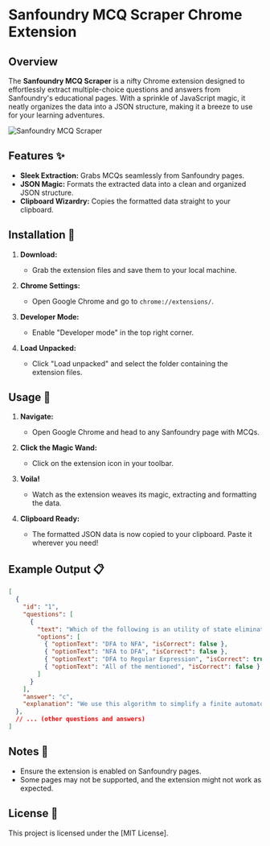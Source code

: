 # Sanfoundry MCQ Scraper Chrome Extension

## Overview

The **Sanfoundry MCQ Scraper** is a nifty Chrome extension designed to effortlessly extract multiple-choice questions and answers from Sanfoundry's educational pages. With a sprinkle of JavaScript magic, it neatly organizes the data into a JSON structure, making it a breeze to use for your learning adventures.

![Sanfoundry MCQ Scraper](path/to/extension/icon.png)

## Features ✨

- **Sleek Extraction:** Grabs MCQs seamlessly from Sanfoundry pages.
- **JSON Magic:** Formats the extracted data into a clean and organized JSON structure.
- **Clipboard Wizardry:** Copies the formatted data straight to your clipboard.

## Installation 🚀

1. **Download:**
   - Grab the extension files and save them to your local machine.

2. **Chrome Settings:**
   - Open Google Chrome and go to `chrome://extensions/`.

3. **Developer Mode:**
   - Enable "Developer mode" in the top right corner.

4. **Load Unpacked:**
   - Click "Load unpacked" and select the folder containing the extension files.

## Usage 🎉

1. **Navigate:**
   - Open Google Chrome and head to any Sanfoundry page with MCQs.

2. **Click the Magic Wand:**
   - Click on the extension icon in your toolbar.

3. **Voila!**
   - Watch as the extension weaves its magic, extracting and formatting the data.

4. **Clipboard Ready:**
   - The formatted JSON data is now copied to your clipboard. Paste it wherever you need!

## Example Output 📋

```json
[
  {
    "id": "1",
    "questions": [
      {
        "text": "Which of the following is an utility of state elimination phenomenon?",
        "options": [
          { "optionText": "DFA to NFA", "isCorrect": false },
          { "optionText": "NFA to DFA", "isCorrect": false },
          { "optionText": "DFA to Regular Expression", "isCorrect": true },
          { "optionText": "All of the mentioned", "isCorrect": false }
        ]
      }
    ],
    "answer": "c",
    "explanation": "We use this algorithm to simplify a finite automaton to regular expression or vice versa. We eliminate states while converting given finite automata to its corresponding regular expression."
  },
  // ... (other questions and answers)
]

```

## Notes 📝

- Ensure the extension is enabled on Sanfoundry pages.
- Some pages may not be supported, and the extension might not work as expected.

## License 📄

This project is licensed under the [MIT License].


